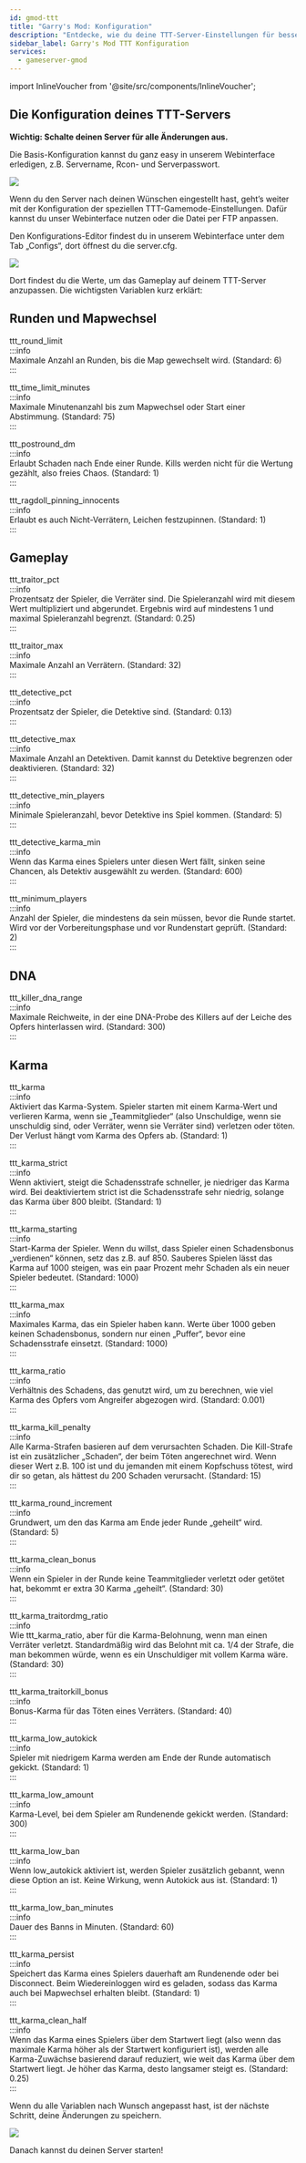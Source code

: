 ```yaml
---
id: gmod-ttt
title: "Garry's Mod: Konfiguration"
description: "Entdecke, wie du deine TTT-Server-Einstellungen für besseres Gameplay und Rundenmanagement optimierst → Jetzt mehr erfahren"
sidebar_label: Garry's Mod TTT Konfiguration
services:
  - gameserver-gmod
---
```


import InlineVoucher from '@site/src/components/InlineVoucher';

## Die Konfiguration deines TTT-Servers

**Wichtig: Schalte deinen Server für alle Änderungen aus.**

Die Basis-Konfiguration kannst du ganz easy in unserem Webinterface erledigen, z.B. Servername, Rcon- und Serverpasswort.

![](https://screensaver01.zap-hosting.com/index.php/s/6TACDQ4QGXkRfrX/preview)

Wenn du den Server nach deinen Wünschen eingestellt hast, geht’s weiter mit der Konfiguration der speziellen TTT-Gamemode-Einstellungen. Dafür kannst du unser Webinterface nutzen oder die Datei per FTP anpassen.

Den Konfigurations-Editor findest du in unserem Webinterface unter dem Tab „Configs“, dort öffnest du die server.cfg.

![](https://screensaver01.zap-hosting.com/index.php/s/MjC5XoBCzc2tsMo/preview)

Dort findest du die Werte, um das Gameplay auf deinem TTT-Server anzupassen. Die wichtigsten Variablen kurz erklärt:

<InlineVoucher />

## Runden und Mapwechsel

ttt_round_limit  
:::info  
Maximale Anzahl an Runden, bis die Map gewechselt wird. (Standard: 6)  
:::

ttt_time_limit_minutes  
:::info  
Maximale Minutenanzahl bis zum Mapwechsel oder Start einer Abstimmung. (Standard: 75)  
:::

ttt_postround_dm  
:::info  
Erlaubt Schaden nach Ende einer Runde. Kills werden nicht für die Wertung gezählt, also freies Chaos. (Standard: 1)  
:::

ttt_ragdoll_pinning_innocents  
:::info  
Erlaubt es auch Nicht-Verrätern, Leichen festzupinnen. (Standard: 1)  
:::

## Gameplay

ttt_traitor_pct  
:::info  
Prozentsatz der Spieler, die Verräter sind. Die Spieleranzahl wird mit diesem Wert multipliziert und abgerundet. Ergebnis wird auf mindestens 1 und maximal Spieleranzahl begrenzt. (Standard: 0.25)  
:::

ttt_traitor_max  
:::info  
Maximale Anzahl an Verrätern. (Standard: 32)  
:::

ttt_detective_pct  
:::info  
Prozentsatz der Spieler, die Detektive sind. (Standard: 0.13)  
:::

ttt_detective_max  
:::info  
Maximale Anzahl an Detektiven. Damit kannst du Detektive begrenzen oder deaktivieren. (Standard: 32)  
:::

ttt_detective_min_players  
:::info  
Minimale Spieleranzahl, bevor Detektive ins Spiel kommen. (Standard: 5)  
:::

ttt_detective_karma_min  
:::info  
Wenn das Karma eines Spielers unter diesen Wert fällt, sinken seine Chancen, als Detektiv ausgewählt zu werden. (Standard: 600)  
:::

ttt_minimum_players  
:::info  
Anzahl der Spieler, die mindestens da sein müssen, bevor die Runde startet. Wird vor der Vorbereitungsphase und vor Rundenstart geprüft. (Standard: 2)  
:::

## DNA

ttt_killer_dna_range  
:::info  
Maximale Reichweite, in der eine DNA-Probe des Killers auf der Leiche des Opfers hinterlassen wird. (Standard: 300)  
:::

## Karma

ttt_karma  
:::info  
Aktiviert das Karma-System. Spieler starten mit einem Karma-Wert und verlieren Karma, wenn sie „Teammitglieder“ (also Unschuldige, wenn sie unschuldig sind, oder Verräter, wenn sie Verräter sind) verletzen oder töten. Der Verlust hängt vom Karma des Opfers ab. (Standard: 1)  
:::

ttt_karma_strict  
:::info  
Wenn aktiviert, steigt die Schadensstrafe schneller, je niedriger das Karma wird. Bei deaktiviertem strict ist die Schadensstrafe sehr niedrig, solange das Karma über 800 bleibt. (Standard: 1)  
:::

ttt_karma_starting  
:::info  
Start-Karma der Spieler. Wenn du willst, dass Spieler einen Schadensbonus „verdienen“ können, setz das z.B. auf 850. Sauberes Spielen lässt das Karma auf 1000 steigen, was ein paar Prozent mehr Schaden als ein neuer Spieler bedeutet. (Standard: 1000)  
:::

ttt_karma_max  
:::info  
Maximales Karma, das ein Spieler haben kann. Werte über 1000 geben keinen Schadensbonus, sondern nur einen „Puffer“, bevor eine Schadensstrafe einsetzt. (Standard: 1000)  
:::

ttt_karma_ratio  
:::info  
Verhältnis des Schadens, das genutzt wird, um zu berechnen, wie viel Karma des Opfers vom Angreifer abgezogen wird. (Standard: 0.001)  
:::

ttt_karma_kill_penalty  
:::info  
Alle Karma-Strafen basieren auf dem verursachten Schaden. Die Kill-Strafe ist ein zusätzlicher „Schaden“, der beim Töten angerechnet wird. Wenn dieser Wert z.B. 100 ist und du jemanden mit einem Kopfschuss tötest, wird dir so getan, als hättest du 200 Schaden verursacht. (Standard: 15)  
:::

ttt_karma_round_increment  
:::info  
Grundwert, um den das Karma am Ende jeder Runde „geheilt“ wird. (Standard: 5)  
:::

ttt_karma_clean_bonus  
:::info  
Wenn ein Spieler in der Runde keine Teammitglieder verletzt oder getötet hat, bekommt er extra 30 Karma „geheilt“. (Standard: 30)  
:::

ttt_karma_traitordmg_ratio  
:::info  
Wie ttt_karma_ratio, aber für die Karma-Belohnung, wenn man einen Verräter verletzt. Standardmäßig wird das Belohnt mit ca. 1/4 der Strafe, die man bekommen würde, wenn es ein Unschuldiger mit vollem Karma wäre. (Standard: 30)  
:::

ttt_karma_traitorkill_bonus  
:::info  
Bonus-Karma für das Töten eines Verräters. (Standard: 40)  
:::

ttt_karma_low_autokick  
:::info  
Spieler mit niedrigem Karma werden am Ende der Runde automatisch gekickt. (Standard: 1)  
:::

ttt_karma_low_amount  
:::info  
Karma-Level, bei dem Spieler am Rundenende gekickt werden. (Standard: 300)  
:::

ttt_karma_low_ban  
:::info  
Wenn low_autokick aktiviert ist, werden Spieler zusätzlich gebannt, wenn diese Option an ist. Keine Wirkung, wenn Autokick aus ist. (Standard: 1)  
:::

ttt_karma_low_ban_minutes  
:::info  
Dauer des Banns in Minuten. (Standard: 60)  
:::

ttt_karma_persist  
:::info  
Speichert das Karma eines Spielers dauerhaft am Rundenende oder bei Disconnect. Beim Wiedereinloggen wird es geladen, sodass das Karma auch bei Mapwechsel erhalten bleibt. (Standard: 1)  
:::

ttt_karma_clean_half  
:::info  
Wenn das Karma eines Spielers über dem Startwert liegt (also wenn das maximale Karma höher als der Startwert konfiguriert ist), werden alle Karma-Zuwächse basierend darauf reduziert, wie weit das Karma über dem Startwert liegt. Je höher das Karma, desto langsamer steigt es. (Standard: 0.25)  
:::

Wenn du alle Variablen nach Wunsch angepasst hast, ist der nächste Schritt, deine Änderungen zu speichern.

![](https://screensaver01.zap-hosting.com/index.php/s/LyEsQQ8Af8AwWj9/preview)

Danach kannst du deinen Server starten!

<InlineVoucher />